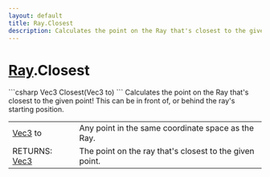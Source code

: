 ```yaml
---
layout: default
title: Ray.Closest
description: Calculates the point on the Ray that's closest to the given point! This can be in front of, or behind the ray's starting position.
---
```

# [Ray]({{site.url}}/Pages/StereoKit/Ray.html).Closest

<div class='signature' markdown='1'>
```csharp
Vec3 Closest(Vec3 to)
```
Calculates the point on the Ray that's closest to the
given point! This can be in front of, or behind the ray's
starting position.
</div>

|  |  |
|--|--|
|[Vec3]({{site.url}}/Pages/StereoKit/Vec3.html) to|Any point in the same coordinate space as the              Ray.|
|RETURNS: [Vec3]({{site.url}}/Pages/StereoKit/Vec3.html)|The point on the ray that's closest to the given point.|




